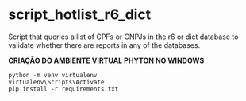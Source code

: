# script_hotlist_r6_dict
Script that queries a list of CPFs or CNPJs in the r6 or dict database to validate whether there are reports in any of the databases.

**CRIAÇÃO DO AMBIENTE VIRTUAL PHYTON NO WINDOWS**
```
python -m venv virtualenv
virtualenv\Scripts\Activate  
pip install -r requirements.txt
```
